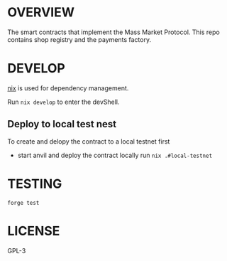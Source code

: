 <!--
SPDX-FileCopyrightText: 2024 Mass Labs

SPDX-License-Identifier: GPL-3.0-or-later
-->

# OVERVIEW

The smart contracts that implement the Mass Market Protocol. This repo contains shop registry and the payments factory.

# DEVELOP

[nix](nixos.wiki) is used for dependency management.

Run `nix develop` to enter the devShell.

## Deploy to local test nest

To create and delopy the contract to a local testnet first

- start anvil and deploy the contract locally run `nix .#local-testnet`

# TESTING

`forge test `

# LICENSE

GPL-3

